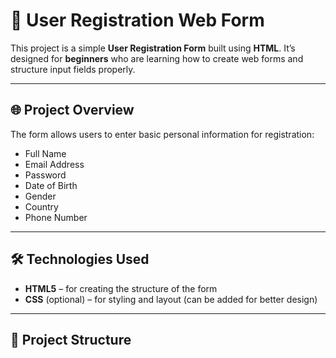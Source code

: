 # 📝 User Registration Web Form

This project is a simple **User Registration Form** built using **HTML**. It’s designed for **beginners** who are learning how to create web forms and structure input fields properly.

---

## 🌐 Project Overview

The form allows users to enter basic personal information for registration:

- Full Name
- Email Address
- Password
- Date of Birth
- Gender
- Country
- Phone Number

---

## 🛠️ Technologies Used

- **HTML5** – for creating the structure of the form
- **CSS** (optional) – for styling and layout (can be added for better design)

---

## 📁 Project Structure

